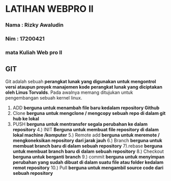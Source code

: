 # LATIHAN WEBPRO ll
### Nama : Rizky Awaludin
### Nim : 17200421
### mata Kuliah Web pro ll

## GIT

Git adalah sebuah **perangkat lunak yang digunakan untuk mengontrol versi ataupun proyek manajemen kode perangkat lunak yang diciptakan oleh Linus Torvalds**. Pada awalnya memang ditujukan untuk pengembangan sebuah kernel linux.



1. ADD 
**berguna untuk menambah file baru kedalam  repository Github**
2. Clone 
**berguna untuk mengclone / mengcopy sebuah repo di dalam git hub ke lokal**
3. PUSH 
**berguna untuk mentransfer segala perubahan  ke dalam repository**
4.) INIT
**Berguna untuk membuat file repository di dalam lokal machine /komputer**
5.) Remote add
**berguna untuk meremote / mengkoneksikan repository dari jarak jauh**
6.) Branch
**berguna untuk membuat branch baru di dalam sebuah repository**
7).rebase
**berguna untuk membuat branch baru di dalam sebuah repository**
8.) Checkout
**berguna untuk berganti branch**
9.) commit
**berguna untuk menyimpan perubahan yang sudah dibuat di dalam suatu file atau folder kedalam remot repository**
10.) Pull
**berguna untuk mengambil source code dari sebuah repository**
